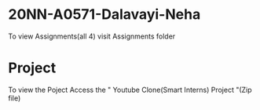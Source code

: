 # 20NN-A0571-Dalavayi-Neha

To view Assignments(all 4) visit Assignments folder

# Project 
To view the Poject Access the " Youtube Clone(Smart Interns) Project "(Zip file)
